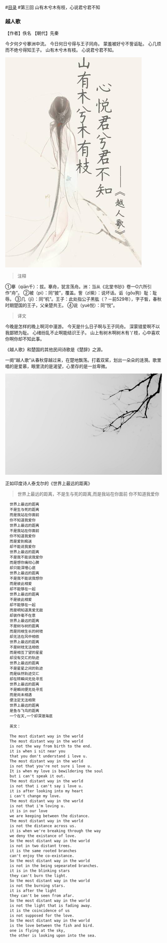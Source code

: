 #[目录](https://github.com/YouthSpace1912/Poem_Spring/blob/master/README.md)
#第三回 山有木兮木有枝，心说君兮君不知

### 越人歌

【作者】佚名 【朝代】先秦

今夕何夕兮搴洲中流。
今日何日兮得与王子同舟。
蒙羞被好兮不訾诟耻。
心几烦而不绝兮得知王子。
山有木兮木有枝。
心说君兮君不知。

<img src="https://github.com/YouthSpace1912/Poem_Spring/blob/master/images/%E5%BF%83%E6%82%A6%E5%90%9B%E5%85%AE%E5%90%9B%E4%B8%8D%E7%9F%A5.jpeg">

>注释

①搴（qiān千）：拔。搴舟，犹言荡舟。洲：当从《北堂书钞》卷一O六所引作“舟”。
②被（pi）：同“披”，覆盖。訾（zǐ紫）：说坏话。诟（gǒu狗）耻：耻辱。
③几（jī）：同“机”。王子：此处指公子黑肱（？－前529年），字子皙，春秋时期楚国的王子，父亲楚共王。
④说（yuè悦）：同“悦”。 


> 译文

今晚是怎样的晚上啊河中漫游。
今天是什么日子啊与王子同舟。
深蒙错爱啊不以我鄙陋为耻。
心绪纷乱不止啊能结识王子。
山上有树木啊树木有丫枝，心中喜欢你啊你却不知此事。

《越人歌》和楚国的其他民间诗歌是《楚辞》之源。

 一阕“越人歌”从春秋穿越过来，在楚地飘荡。打着双桨，划出一朵朵的涟漪。歌里唱的是爱慕，眼里流的是渴望，心里存的是一丝卑微。


<img src="https://github.com/YouthSpace1912/Poem_Spring/blob/master/images/%E5%B1%B1%E6%9C%89%E6%9C%A8%E5%85%AE%E6%9C%A8%E6%9C%89%E6%9E%9D.jpeg">

正如印度诗人泰戈尔的《世界上最远的距离》

 > 世界上最远的距离，不是生与死的距离,而是我站在你面前 你不知道我爱你 


      世界上最远的距离 
      不是生与死的距离 
      而是我站在你面前 
      你不知道我爱你 
      世界上最远的距离 
      不是我站在你面前 
      你不知道我爱你 
      而是爱到痴迷 
      却不能说我爱你 
      世界上最远的距离 
      不是我不能说我爱你 
      而是想你痛彻心脾 
      却只能深埋心底 
      世界上最远的距离 
      不是我不能说我想你 
      而是彼此相爱 
      却不能够在一起 
      世界上最远的距离 
      不是彼此相爱 
      却不能够在一起 
      而是明知道真爱无敌 
      却装作毫不在意 
      世界上最远的距离 
      不是树与树的距离 
      而是同根生长的树枝 
      却无法在风中相依 
      世界上最远的距离 
      不是树枝无法相依 
      而是相互了望的星星 
      却没有交汇的轨迹 
      世界上最远的距离 
      不是星星之间的轨迹 
      而是纵然轨迹交汇 
      却在转瞬间无处寻觅 
      世界上最远的距离 
      不是瞬间便无处寻觅 
      而是尚未相遇 
      便注定无法相聚 
      世界上最远的距离 
      是鱼与飞鸟的距离 
      一个在天,一个却深潜海底 
      
      英文：
       
      The most distant way in the world 
      The most distant way in the world 
      is not the way from birth to the end. 
      it is when i sit near you 
      that you don't understand i love u. 
      The most distant way in the world 
      is not that you're not sure i love u. 
      It is when my love is bewildering the soul 
      but i can't speak it out. 
      The most distant way in the world 
      is not that i can't say i love u. 
      it is after looking into my heart 
      i can't change my love. 
      The most distant way in the world 
      is not that i'm loving u. 
      it is in our love 
      we are keeping between the distance. 
      The most distant way in the world 
      is not the distance across us. 
      it is when we're breaking through the way 
      we deny the existance of love. 
      So the most distant way in the world 
      is not in two distant trees. 
      it is the same rooted branches 
      can't enjoy the co-existance. 
      So the most distant way in the world 
      is not in the being sepearated branches. 
      it is in the blinking stars 
      they can't burn the light. 
      So the most distant way in the world 
      is not the burning stars. 
      it is after the light 
      they can't be seen from afar. 
      So the most distant way in the world 
      is not the light that is fading away. 
      it is the coincidence of us 
      is not supposed for the love. 
      So the most distant way in the world 
      is the love between the fish and bird. 
      one is flying at the sky, 
      the other is looking upon into the sea.